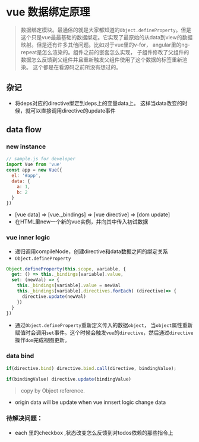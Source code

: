 # vue 数据绑定原理

  > 数据绑定模块。最通俗的就是大家都知道的`Object.defineProperty`。但是这个只是vue最最基础的数据绑定。它实现了最原始的从data到view的数据映射。但是还有许多其他问题。比如对于vue里的v-for， angular里的ng-repeat是怎么渲染的。组件之前的嵌套怎么实现， 子组件修改了父组件的数据怎么反馈到父组件并且重新触发父组件使用了这个数据的标签重新渲染。 这个都是在看源码之前所没有想过的。

## 杂记

- 将deps对应的directive绑定到deps上的变量data上。 这样当data改变的时候，就可以直接调用directive的update事件

## data flow

### new instance

  ```javascript
  // sample.js for developer
  import Vue from 'vue'
  const app = new Vue({
    el: '#app',
    data: {
      a: 1,
      b: 2
    }
  })
  ```

  - [vue data] => [vue._bindings] => [vue directive] => [dom update]
  - 在HTML里new一个新的vue实例，并向其中传入初试数据

### vue inner logic

  - 递归调用compileNode，创建directive和data数据之间的绑定关系
  - `Object.defineProperty`

  ```javascript
  Object.defineProperty(this.scope, variable, {
    get: () => this._bindings[variable].value,
    set: (newVal) => {
      this._bindings[variable].value = newVal
      this._bindings[variable].directives.forEach( (directive)=> {
        directive.update(newVal)
      })
    }
  })
  ```

  - 通过`Object.defineProperty`重新定义传入的数据`object`， 当`object`属性重新赋值时会调用`set`事件。这个时候会触发`vue`的`directive`，然后通过`directive`操作`dom`完成视图更新。

### data bind

  ```javascript
  if(directive.bind) directive.bind.call(directive, bindingValue);

  if(bindingValue) directive.update(bindingValue)
  ```

  > copy by Object reference.

  - origin data will be update when vue innsert logic change data

### 待解决问题：

- each 里的checkbox              ,状态改变怎么反馈到对todos依赖的那些指令上